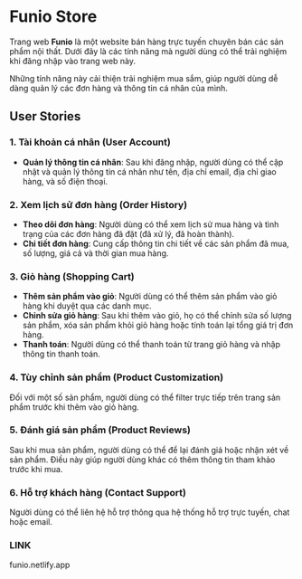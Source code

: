 # Funio Store

Trang web **Funio** là một website bán hàng trực tuyến chuyên bán các sản phẩm nội thất. Dưới đây là các tính năng mà người dùng có thể trải nghiệm khi đăng nhập vào trang web này.

Những tính năng này cải thiện trải nghiệm mua sắm, giúp người dùng dễ dàng quản lý các đơn hàng và thông tin cá nhân của mình.

## User Stories

### 1. Tài khoản cá nhân (User Account)

- **Quản lý thông tin cá nhân**: Sau khi đăng nhập, người dùng có thể cập nhật và quản lý thông tin cá nhân như tên, địa chỉ email, địa chỉ giao hàng, và số điện thoại.

### 2. Xem lịch sử đơn hàng (Order History)

- **Theo dõi đơn hàng**: Người dùng có thể xem lịch sử mua hàng và tình trạng của các đơn hàng đã đặt (đã xử lý, đã hoàn thành).
- **Chi tiết đơn hàng**: Cung cấp thông tin chi tiết về các sản phẩm đã mua, số lượng, giá cả và thời gian mua hàng.

### 3. Giỏ hàng (Shopping Cart)

- **Thêm sản phẩm vào giỏ**: Người dùng có thể thêm sản phẩm vào giỏ hàng khi duyệt qua các danh mục.
- **Chỉnh sửa giỏ hàng**: Sau khi thêm vào giỏ, họ có thể chỉnh sửa số lượng sản phẩm, xóa sản phẩm khỏi giỏ hàng hoặc tính toán lại tổng giá trị đơn hàng.
- **Thanh toán**: Người dùng có thể thanh toán từ trang giỏ hàng và nhập thông tin thanh toán.

### 4. Tùy chỉnh sản phẩm (Product Customization)

Đối với một số sản phẩm, người dùng có thể filter trực tiếp trên trang sản phẩm trước khi thêm vào giỏ hàng.

### 5. Đánh giá sản phẩm (Product Reviews)

Sau khi mua sản phẩm, người dùng có thể để lại đánh giá hoặc nhận xét về sản phẩm. Điều này giúp người dùng khác có thêm thông tin tham khảo trước khi mua.

### 6. Hỗ trợ khách hàng (Contact Support)

Người dùng có thể liên hệ hỗ trợ thông qua hệ thống hỗ trợ trực tuyến, chat hoặc email.

### LINK 
funio.netlify.app
